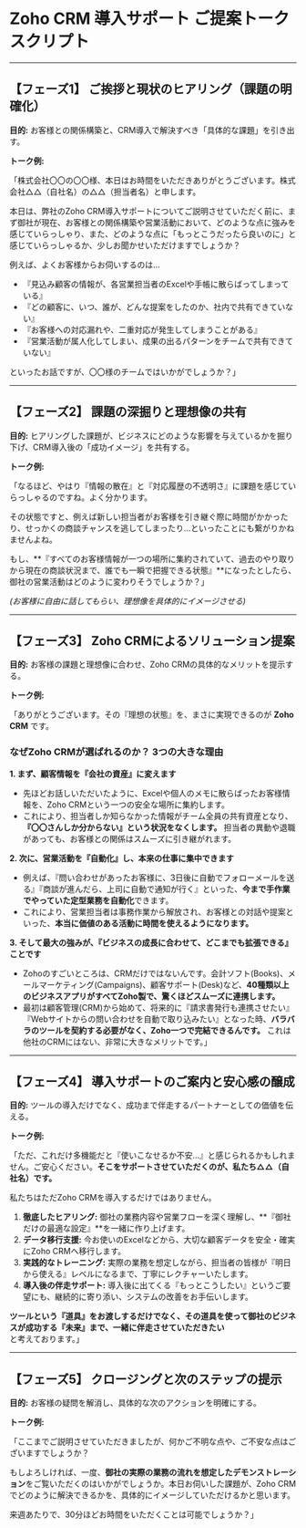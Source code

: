 # Zoho CRM 導入サポート ご提案トークスクリプト

---

## 【フェーズ1】 ご挨拶と現状のヒアリング（課題の明確化）

**目的:** お客様との関係構築と、CRM導入で解決すべき「具体的な課題」を引き出す。

**トーク例:**

「株式会社〇〇の〇〇様、本日はお時間をいただきありがとうございます。株式会社△△（自社名）の△△（担当者名）と申します。

本日は、弊社のZoho CRM導入サポートについてご説明させていただく前に、まず御社が現在、お客様との関係構築や営業活動において、どのような点に強みを感じていらっしゃり、また、どのような点に「もっとこうだったら良いのに」と感じていらっしゃるか、少しお聞かせいただけますでしょうか？

例えば、よくお客様からお伺いするのは…

*   『見込み顧客の情報が、各営業担当者のExcelや手帳に散らばってしまっている』
*   『どの顧客に、いつ、誰が、どんな提案をしたのか、社内で共有できていない』
*   『お客様への対応漏れや、二重対応が発生してしまうことがある』
*   『営業活動が属人化してしまい、成果の出るパターンをチームで共有できていない』

といったお話ですが、〇〇様のチームではいかがでしょうか？」

---

## 【フェーズ2】 課題の深掘りと理想像の共有

**目的:** ヒアリングした課題が、ビジネスにどのような影響を与えているかを掘り下げ、CRM導入後の「成功イメージ」を共有する。

**トーク例:**

「なるほど、やはり『情報の散在』と『対応履歴の不透明さ』に課題を感じていらっしゃるのですね。よく分かります。

その状態ですと、例えば新しい担当者がお客様を引き継ぐ際に時間がかかったり、せっかくの商談チャンスを逃してしまったり…といったことにも繋がりかねませんよね。

もし、**『すべてのお客様情報が一つの場所に集約されていて、過去のやり取りから現在の商談状況まで、誰でも一瞬で把握できる状態』**になったとしたら、御社の営業活動はどのように変わりそうでしょうか？」

*(お客様に自由に話してもらい、理想像を具体的にイメージさせる)*

---

## 【フェーズ3】 Zoho CRMによるソリューション提案

**目的:** お客様の課題と理想像に合わせ、Zoho CRMの具体的なメリットを提示する。

**トーク例:**

「ありがとうございます。その『理想の状態』を、まさに実現できるのが **Zoho CRM** です。

### なぜZoho CRMが選ばれるのか？ 3つの大きな理由

**1. まず、顧客情報を『会社の資産』に変えます**

*   先ほどお話しいただいたように、Excelや個人のメモに散らばったお客様情報を、Zoho CRMという一つの安全な場所に集約します。
*   これにより、担当者しか知らなかった情報がチーム全員の共有資産となり、**『〇〇さんしか分からない』という状況をなくします。** 担当者の異動や退職があっても、お客様との関係はスムーズに引き継がれます。

**2. 次に、営業活動を『自動化』し、本来の仕事に集中できます**

*   例えば、『問い合わせがあったお客様に、3日後に自動でフォローメールを送る』『商談が進んだら、上司に自動で通知が行く』といった、**今まで手作業でやっていた定型業務を自動化**できます。
*   これにより、営業担当者は事務作業から解放され、お客様との対話や提案といった、**本当に価値のある活動に時間を使えるようになります。**

**3. そして最大の強みが、『ビジネスの成長に合わせて、どこまでも拡張できる』ことです**

*   Zohoのすごいところは、CRMだけではないんです。会計ソフト(Books)、メールマーケティング(Campaigns)、顧客サポート(Desk)など、**40種類以上のビジネスアプリがすべてZoho製で、驚くほどスムーズに連携します。**
*   最初は顧客管理(CRM)から始めて、将来的に『請求書発行も連携させたい』『Webサイトからの問い合わせを自動で取り込みたい』となった時、**バラバラのツールを契約する必要がなく、Zoho一つで完結できるんです。** これは他社のCRMにはない、非常に大きなメリットです。」

---

## 【フェーズ4】 導入サポートのご案内と安心感の醸成

**目的:** ツールの導入だけでなく、成功まで伴走するパートナーとしての価値を伝える。

**トーク例:**

「ただ、これだけ多機能だと『使いこなせるか不安…』と感じられるかもしれません。ご安心ください。**そこをサポートさせていただくのが、私たち△△（自社名）です。**

私たちはただZoho CRMを導入するだけではありません。

1.  **徹底したヒアリング:** 御社の業務内容や営業フローを深く理解し、**『御社だけの最適な設定』**を一緒に作り上げます。
2.  **データ移行支援:** 今お使いのExcelなどから、大切な顧客データを安全・確実にZoho CRMへ移行します。
3.  **実践的なトレーニング:** 実際の業務を想定しながら、担当者の皆様が『明日から使える』レベルになるまで、丁寧にレクチャーいたします。
4.  **導入後の伴走サポート:** 導入後に出てくる『もっとこうしたい』というご要望にも、継続的に寄り添い、システムの改善をお手伝いします。

**ツールという『道具』をお渡しするだけでなく、その道具を使って御社のビジネスが成功する『未来』まで、一緒に伴走させていただきたい**と考えております。」

---

## 【フェーズ5】 クロージングと次のステップの提示

**目的:** お客様の疑問を解消し、具体的な次のアクションを明確にする。

**トーク例:**

「ここまでご説明させていただきましたが、何かご不明な点や、ご不安な点はございますでしょうか？

もしよろしければ、一度、**御社の実際の業務の流れを想定したデモンストレーション**をご覧いただくのはいかがでしょうか。本日お伺いした課題が、Zoho CRMでどのように解決できるかを、具体的にイメージしていただけるかと思います。

来週あたりで、30分ほどお時間をいただくことは可能でしょうか？」
